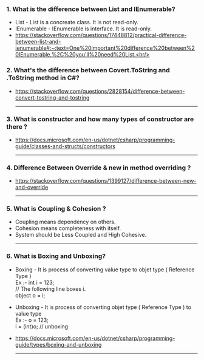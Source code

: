### 1. What is the difference between List and IEnumerable?<br/>
- List - List is a concreate class. It is not read-only.
- IEnumerable - IEnumerable is interface. It is read-only.
- https://stackoverflow.com/questions/17448812/practical-difference-between-list-and-ienumerable#:~:text=One%20important%20difference%20between%20IEnumerable,%2C%20you'll%20need%20List.<hr/>

### 2. What's the difference between Covert.ToString and .ToString method in C#?<br/>
- https://stackoverflow.com/questions/2828154/difference-between-convert-tostring-and-tostring<hr/>

### 3. What is constructor and how many types of constructor are there ?<br/>
- https://docs.microsoft.com/en-us/dotnet/csharp/programming-guide/classes-and-structs/constructors<hr/>

### 4. Difference Between Override & new in method overriding ?<br/>
- https://stackoverflow.com/questions/1399127/difference-between-new-and-override<hr/>

### 5. What is Coupling & Cohesion ?<br/>
- Coupling means dependency on others.
- Cohesion means completeness with itself.
- System should be Less Coupled and High Cohesive.<hr/>

### 6. What is Boxing and Unboxing?<br/>
- Boxing - It is process of converting value type to objet type ( Reference Type ) <br />
    Ex :- int i = 123;<br />
    // The following line boxes i.<br />
    object o = i;<br />
    
- Unboxing - It is process of converting objet type ( Reference Type ) to value type <br />
    Ex :- o = 123;<br />
          i = (int)o;  // unboxing<br />
- https://docs.microsoft.com/en-us/dotnet/csharp/programming-guide/types/boxing-and-unboxing<hr/>
